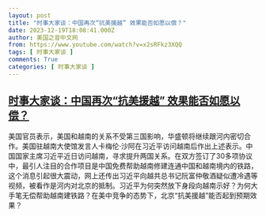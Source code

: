 ```yaml
---
layout: post
title: "时事大家谈：中国再次“抗美援越” 效果能否如愿以偿？"
date: 2023-12-19T18:08:41.000Z
author: 美国之音中文网
from: https://www.youtube.com/watch?v=x2sRFkz3XQQ
tags: [ 时事大家谈 ]
comments: True
categories: [ 时事大家谈 ]
---
```

<!--1703009321000-->
[时事大家谈：中国再次“抗美援越” 效果能否如愿以偿？](https://www.youtube.com/watch?v=x2sRFkz3XQQ)
------

<div>
美国官员表示，美国和越南的关系不受第三国影响，华盛顿将继续跟河内密切合作。美国驻越南大使馆发言人卡梅伦·沙阿在习近平访问越南后作出上述表示。中国国家主席习近平近日访问越南，寻求提升两国关系。在双方签订了30多项协议中，最引人注目的合作项目是中国免费帮助越南修建连通中国和越南境内的铁路，这个消息引起很大震动，网上还传出习近平向越共总书记阮富仲敬酒疑似遭冷遇等视频，被看作是河内对北京的抵制。习近平为何突然放下身段向越南示好？为何大手笔无偿帮助越南建铁路？在美中竞争的态势下，北京“抗美援越”能否起到预期效果？
</div>
